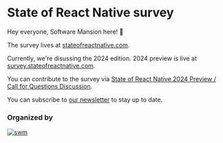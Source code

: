 # State of React Native survey

Hey everyone, Software Mansion here! 👋

The survey lives at [stateofreactnative.com](https://stateofreactnative.com/).

Currently, we're disussing the 2024 edition. 2024 preview is live at [survey.stateofreactnative.com](https://survey.stateofreactnative.com/).

You can contribute to the survey via [State of React Native 2024 Preview / Call for Questions Discussion](https://github.com/software-mansion/state-of-react-native/discussions/9).

You can subscribe to [our newsletter](https://stateofreactnative.com/) to stay up to date.

### Organized by

[![swm](https://logo.swmansion.com/logo?color=white&variant=desktop&width=200&tag=react-native-reanimated-github 'Software Mansion')](https://swmansion.com)
